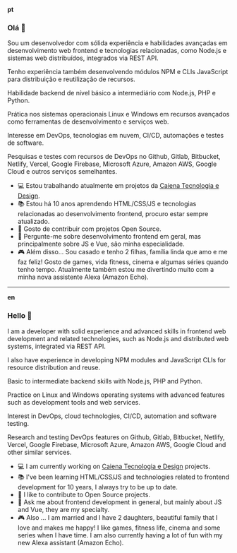 **pt**

### Olá 👋

Sou um desenvolvedor com sólida experiência e habilidades avançadas em desenvolvimento web frontend e tecnologias relacionadas, como Node.js e sistemas web distribuídos, integrados via REST API.

Tenho experiência também desenvolvendo módulos NPM e CLIs JavaScript para distribuição e reutilização de recursos.

Habilidade backend de nível básico a intermediário com Node.js, PHP e Python.

Prática nos sistemas operacionais Linux e Windows em recursos avançados como ferramentas de desenvolvimento e serviços web.

Interesse em DevOps, tecnologias em nuvem, CI/CD, automações e testes de software.

Pesquisas e testes com recursos de DevOps no Github, Gitlab, Bitbucket, Netlify, Vercel, Google Firebase, Microsoft Azure, Amazon AWS, Google Cloud e outros serviços semelhantes.

- 💻 Estou trabalhando atualmente em projetos da [Caiena Tecnologia e Design](https://www.caiena.net/).
- 📚 Estou há 10 anos aprendendo HTML/CSS/JS e tecnologias relacionadas ao desenvolvimento frontend, procuro estar sempre atualizado.
- 📖 Gosto de contribuir com projetos Open Source.
- 💬 Pergunte-me sobre desenvolvimento frontend em geral, mas principalmente sobre JS e Vue, são minha especialidade.
- 🎮 Além disso... Sou casado e tenho 2 filhas, família linda que amo e me faz feliz! Gosto de games, vida fitness, cinema e algumas séries quando tenho tempo. Atualmente também estou me divertindo muito com a minha nova assistente Alexa (Amazon Echo).

---

**en**

### Hello 👋

I am a developer with solid experience and advanced skills in frontend web development and related technologies, such as Node.js and distributed web systems, integrated via REST API.

I also have experience in developing NPM modules and JavaScript CLIs for resource distribution and reuse.

Basic to intermediate backend skills with Node.js, PHP and Python.

Practice on Linux and Windows operating systems with advanced features such as development tools and web services.

Interest in DevOps, cloud technologies, CI/CD, automation and software testing.

Research and testing DevOps features on Github, Gitlab, Bitbucket, Netlify, Vercel, Google Firebase, Microsoft Azure, Amazon AWS, Google Cloud and other similar services.

- 💻 I am currently working on [Caiena Tecnologia e Design](https://www.caiena.net/) projects.
- 📚 I've been learning HTML/CSS/JS and technologies related to frontend development for 10 years, I always try to be up to date.
- 📖 I like to contribute to Open Source projects.
- 💬 Ask me about frontend development in general, but mainly about JS and Vue, they are my specialty.
- 🎮 Also ... I am married and I have 2 daughters, beautiful family that I love and makes me happy! I like games, fitness life, cinema and some series when I have time. I am also currently having a lot of fun with my new Alexa assistant (Amazon Echo).
